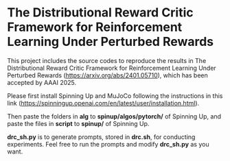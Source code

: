 # The Distributional Reward Critic Framework for Reinforcement Learning Under Perturbed Rewards

This project includes the source codes to reproduce the results in The Distributional Reward Critic Framework for Reinforcement Learning Under Perturbed Rewards (https://arxiv.org/abs/2401.05710), which has been accepted by AAAI 2025.

Please first install Spinning Up and MuJoCo following the instructions in this link (https://spinningup.openai.com/en/latest/user/installation.html).

Then paste the folders in **alg** to **spinup/algos/pytorch/** of Spinning Up, and paste the files in **script** to **spinup/** of Spinning Up.

**drc_sh.py** is to generate prompts, stored in **drc.sh**, for conducting experiments. Feel free to run the prompts and modify **drc_sh.py** as you want.
